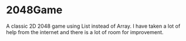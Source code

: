 # 2048Game
A classic 2D 2048 game using List instead of Array. I have taken a lot of help from the internet and there is a lot of room for improvement.
